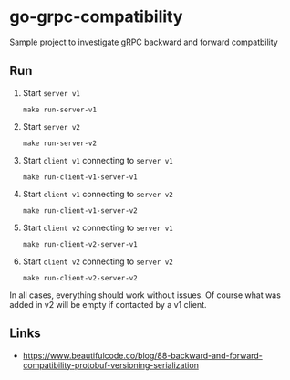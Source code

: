 
# go-grpc-compatibility

Sample project to investigate gRPC backward and forward compatbility

## Run

1. Start `server v1`

	```shell script
	make run-server-v1
	```

2. Start `server v2`

	```shell script
	make run-server-v2
	```

3. Start `client v1` connecting to `server v1`

	```shell script
	make run-client-v1-server-v1
	```

4. Start `client v1` connecting to `server v2`

	```shell script
	make run-client-v1-server-v2
	```

5. Start `client v2` connecting to `server v1`

	```shell script
	make run-client-v2-server-v1
	```

6. Start `client v2` connecting to `server v2`

	```shell script
	make run-client-v2-server-v2
	```

In all cases, everything should work without issues. Of course what was added in v2 will be empty if contacted by a v1 client.

## Links

- https://www.beautifulcode.co/blog/88-backward-and-forward-compatibility-protobuf-versioning-serialization
